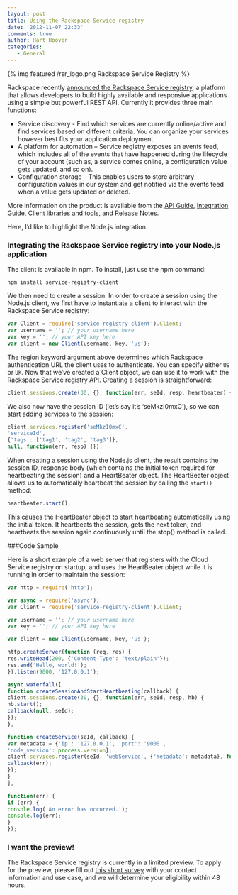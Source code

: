 ```yaml
---
layout: post
title: Using the Rackspace Service registry
date: '2012-11-07 22:33'
comments: true
author: Hart Hoover
categories:
   - General
---
```

{% img featured /rsr_logo.png Rackspace Service Registry %}

Rackspace recently
[announced the Rackspace Service registry](http://www.rackspace.com/blog/keep-track-of-your-services-and-applications-with-the-new-rackspace-service-registry/),
a platform that allows developers to build highly available and responsive
applications using a simple but powerful REST API. Currently it provides three
main functions:

* Service discovery -  Find which services are currently online/active and find
services based on different criteria. You can organize your services however best
fits your application deployment.
* A platform for automation – Service registry exposes an events feed, which
includes all of the events that have happened during the lifecycle of your
account (such as, a service comes online, a configuration value gets updated, and so on).
* Configuration storage – This enables users to store arbitrary configuration
values in our system and get notified via the events feed when a value gets
updated or deleted.

<!-- more -->

More information on the product is available from the
[API Guide](https://docs.rackspace.com/rsr/api/v1.0/sr-devguide/content/overview.html),
[Integration Guide](https://docs.rackspace.com/rsr/api/v1.0/sr-devguide/content/integration-instructions.html),
[Client libraries and tools](https://docs.rackspace.com/rsr/api/v1.0/sr-devguide/content/client-libraries-and-tools.html),
and [Release Notes](https://docs.rackspace.com/rsr/api/v1.0/sr-devguide/content/release-notes.html).

Here, I’d like to highlight the Node.js integration.

### Integrating the Rackspace Service registry into your Node.js application

The client is available in npm. To install, just use the npm command:

```
npm install service-registry-client
```

We then need to create a session. In order to create a session using the Node.js
client, we first have to instantiate a client to interact with the Rackspace
Service registry:

``` javascript
var Client = require('service-registry-client').Client;
var username = ''; // your username here
var key = ''; // your API key here
var client = new Client(username, key, 'us');
```

The region keyword argument above determines which Rackspace authentication URL
the client uses to authenticate. You can specify either `US` or `UK`. Now that
we’ve created a Client object, we can use it to work with the Rackspace Service
registry API. Creating a session is straightforward:

``` javascript
client.sessions.create(30, {}, function(err, seId, resp, heartbeater) {});
```

We also now have the session ID (let’s say it’s ‘seMkzI0mxC’), so we can start
adding services to the session:

``` javascript
client.services.register('seMkzI0mxC',
'serviceId',
{'tags': ['tag1', 'tag2', 'tag3']},
null, function(err, resp) {});
```

When creating a session using the Node.js client, the result contains the session
ID, response body (which contains the initial token required for heartbeating
the session) and a HeartBeater object. The HeartBeater object allows us to
automatically heartbeat the session by calling the `start()` method:

```javascript
heartbeater.start();
```

This causes the HeartBeater object to start heartbeating automatically using
the initial token. It heartbeats the session, gets the next token, and heartbeats
the session again continuously until the stop() method is called.

###Code Sample

Here is a short example of a web server that registers with the Cloud Service
registry on startup, and uses the HeartBeater object while it is running in order
to maintain the session:

``` javascript
var http = require('http');

var async = require('async');
var Client = require('service-registry-client').Client;

var username = ''; // your username here
var key = ''; // your API key here

var client = new Client(username, key, 'us');

http.createServer(function (req, res) {
res.writeHead(200, {'Content-Type': 'text/plain'});
res.end('Hello, world!');
}).listen(9000, '127.0.0.1');

async.waterfall([
function createSessionAndStartHeartbeating(callback) {
client.sessions.create(30, {}, function(err, seId, resp, hb) {
hb.start();
callback(null, seId);
});
},

function createService(seId, callback) {
var metadata = {'ip': '127.0.0.1', 'port': '9000',
'node_version': process.version};
client.services.register(seId, 'webService', {'metadata': metadata}, function(err, resp) {
callback(err);
});
}
],

function(err) {
if (err) {
console.log('An error has occurred.');
console.log(err);
}
});
```

### I want the preview!

The Rackspace Service registry is currently in a limited preview. To apply for
the preview, please fill out
[this short survey](https://surveys.rackspace.com/Survey.aspx?s=f3d6e51580ab4510a564487fafdafdfd)
with your contact information and use case, and we will determine your eligibility within 48 hours.
